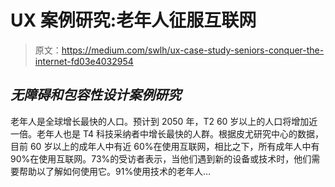 # UX 案例研究:老年人征服互联网

> 原文：<https://medium.com/swlh/ux-case-study-seniors-conquer-the-internet-fd03e4032954>

## *无障碍和包容性设计案例研究*

老年人是全球增长最快的人口。预计到 2050 年，T2 60 岁以上的人口将增加近一倍。老年人也是 T4 科技采纳者中增长最快的人群。根据皮尤研究中心的数据，目前 60 岁以上的成年人中有近 60%在使用互联网，相比之下，所有成年人中有 90%在使用互联网。73%的受访者表示，当他们遇到新的设备或技术时，他们需要帮助以了解如何使用它。91%使用技术的老年人…